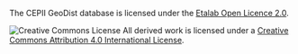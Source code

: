 The CEPII GeoDist database is licensed under the [Etalab Open Licence 2.0](doc/open-licence.pdf).

![Creative Commons License](https://i.creativecommons.org/l/by/4.0/88x31.png)
All derived work is licensed under a [Creative Commons Attribution 4.0 International License](http://creativecommons.org/licenses/by/4.0/).